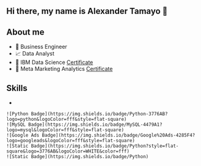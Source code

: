 ## Hi there, my name is Alexander Tamayo 👋

## About me
- 💼 Business Engineer
- 📈 Data Analyst
- 📑 IBM Data Science [Certificate](https://www.coursera.org/account/accomplishments/professional-cert/X9DPFL4EARQC?utm_source=link&utm_medium=certificate&utm_content=cert_image&utm_campaign=sharing_cta&utm_product=prof)
- 📱 Meta Marketing Analytics [Certificate](https://www.coursera.org/account/accomplishments/professional-cert/Y6QDLHD7PWFK?utm_source=link&utm_medium=certificate&utm_content=cert_image&utm_campaign=sharing_cta&utm_product=prof)

## Skills
*
  
    ![Python Badge](https://img.shields.io/badge/Python-3776AB?logo=python&logoColor=fff&style=flat-square)
    ![MySQL Badge](https://img.shields.io/badge/MySQL-4479A1?logo=mysql&logoColor=fff&style=flat-square)
    ![Google Ads Badge](https://img.shields.io/badge/Google%20Ads-4285F4?logo=googleads&logoColor=fff&style=flat-square)
    ![Static Badge](https://img.shields.io/badge/Python?style=flat-square&logo=3776AB&logoColor=WHITE&color=fff)
    ![Static Badge](https://img.shields.io/badge/Python)
